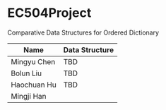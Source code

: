 # EC504Project

Comparative Data Structures for Ordered Dictionary

| Name | Data Structure |
| -------- | -------- |
| Mingyu Chen |TBD |
| Bolun Liu |TBD  |
| Haochuan Hu | TBD  |
| Mingji Han |  |
